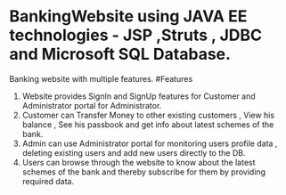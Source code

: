 # BankingWebsite using JAVA EE technologies - JSP ,Struts , JDBC and Microsoft SQL Database.
Banking website with multiple features.
#Features
1. Website provides SignIn and SignUp features for Customer and Administrator portal for Administrator.
2. Customer can Transfer Money to other existing customers , View his balance , See his passbook and get info about latest schemes of the      bank.
3. Admin can use Administrator portal for monitoring users profile data , deleting existing users and add new users directly to the DB.
4. Users can browse through the website to know about the latest schemes of the bank and thereby subscribe for them by providing required      data.

